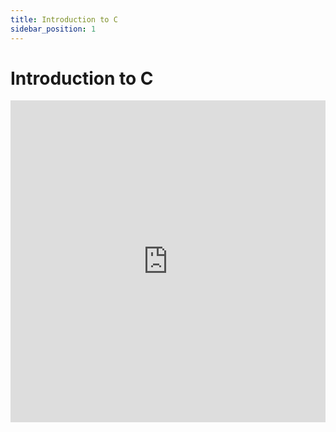 ```yaml
---
title: Introduction to C
sidebar_position: 1
---
```


# Introduction to C

<iframe width="100%" height="515" src="https://www.youtube.com/embed/eScsdiaaB3w?si=zWUyld7guYi7yUmc" title="YouTube video player" frameborder="0" allow="accelerometer; autoplay; clipboard-write; encrypted-media; gyroscope; picture-in-picture; web-share" referrerpolicy="strict-origin-when-cross-origin" allowfullscreen></iframe>
